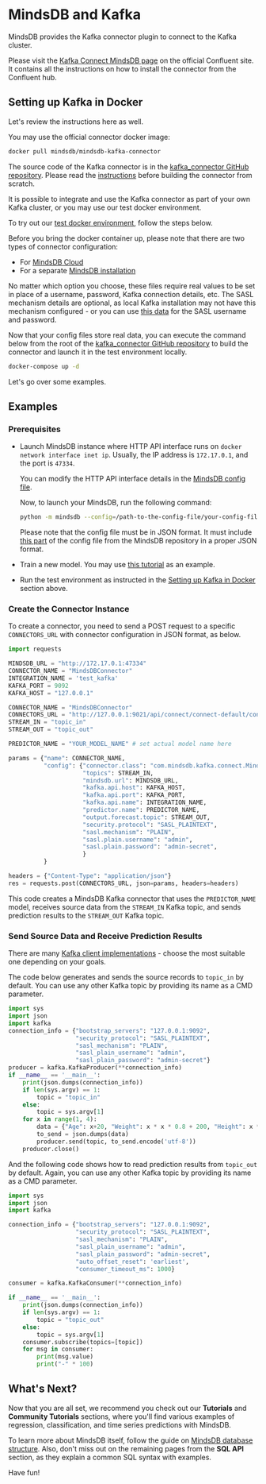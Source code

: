 # MindsDB and Kafka

MindsDB provides the Kafka connector plugin to connect to the Kafka cluster.

Please visit the [Kafka Connect MindsDB page](https://www.confluent.io/hub/mindsdb/mindsdb-kafka-connector) on the official Confluent site. It contains all the instructions on how to install the connector from the Confluent hub.

## Setting up Kafka in Docker

Let's review the instructions here as well.

You may use the official connector docker image:

```bash
docker pull mindsdb/mindsdb-kafka-connector
```

The source code of the Kafka connector is in the [kafka_connector GitHub repository](https://github.com/mindsdb/kafka_connector). Please read the [instructions](https://github.com/mindsdb/kafka_connector/blob/main/README.md) before building the connector from scratch.

It is possible to integrate and use the Kafka connector as part of your own Kafka cluster, or you may use our test docker environment.

To try out our [test docker environment](https://github.com/mindsdb/kafka_connector/blob/main/docker-compose.yml), follow the steps below.

Before you bring the docker container up, please note that there are two types of connector configuration:

 - For [MindsDB Cloud](https://github.com/mindsdb/kafka_connector/blob/main/examples/kafkaConfig.json)
 - For a separate [MindsDB installation](https://github.com/mindsdb/kafka_connector/blob/main/examples/kafkaConfigSeparateMindsdbInstance.json)

 No matter which option you choose, these files require real values to be set in place of a username, password, Kafka connection details, etc. The SASL mechanism details are optional, as local Kafka installation may not have this mechanism configured - or you can use [this data](https://github.com/mindsdb/kafka_connector/blob/main/kafka_server_jaas.conf#L11,L12) for the SASL username and password.

 Now that your config files store real data, you can execute the command below from the root of the [kafka_connector GitHub repository](https://github.com/mindsdb/kafka_connector) to build the connector and launch it in the test environment locally.

```bash
docker-compose up -d
```

Let's go over some examples.

## Examples

### Prerequisites

- Launch MindsDB instance where HTTP API interface runs on `docker network interface inet ip`. Usually, the IP address is `172.17.0.1`, and the port is `47334`.

    You can modify the HTTP API interface details in the [MindsDB config file](https://github.com/mindsdb/mindsdb/blob/staging/mindsdb/utilities/config.py#L50,L52).

    Now, to launch your MindsDB, run the following command:

    ```bash
    python -m mindsdb --config=/path-to-the-config-file/your-config-file.json
    ```

    Please note that the config file must be in JSON format. It must include [this part](https://github.com/mindsdb/mindsdb/blob/staging/mindsdb/utilities/config.py#L35,L72) of the config file from the MindsDB repository in a proper JSON format.

- Train a new model. You may use [this tutorial](/sql/tutorials/bodyfat) as an example.

- Run the test environment as instructed in the [Setting up Kafka in Docker](#setting-up-kafka-in-docker) section above.

### Create the Connector Instance

To create a connector, you need to send a POST request to a specific `CONNECTORS_URL` with connector configuration in JSON format, as below.

```python
import requests

MINDSDB_URL = "http://172.17.0.1:47334"
CONNECTOR_NAME = "MindsDBConnector"
INTEGRATION_NAME = 'test_kafka'
KAFKA_PORT = 9092
KAFKA_HOST = "127.0.0.1"

CONNECTOR_NAME = "MindsDBConnector"
CONNECTORS_URL = "http://127.0.0.1:9021/api/connect/connect-default/connectors"
STREAM_IN = "topic_in"
STREAM_OUT = "topic_out"

PREDICTOR_NAME = "YOUR_MODEL_NAME" # set actual model name here

params = {"name": CONNECTOR_NAME,
          "config": {"connector.class": "com.mindsdb.kafka.connect.MindsDBConnector",
                     "topics": STREAM_IN,
                     "mindsdb.url": MINDSDB_URL,
                     "kafka.api.host": KAFKA_HOST,
                     "kafka.api.port": KAFKA_PORT,
                     "kafka.api.name": INTEGRATION_NAME,
                     "predictor.name": PREDICTOR_NAME,
                     "output.forecast.topic": STREAM_OUT,
                     "security.protocol": "SASL_PLAINTEXT",
                     "sasl.mechanism": "PLAIN",
                     "sasl.plain.username": "admin",
                     "sasl.plain.password": "admin-secret",
                     }
          }

headers = {"Content-Type": "application/json"}
res = requests.post(CONNECTORS_URL, json=params, headers=headers)
```

This code creates a MindsDB Kafka connector that uses the `PREDICTOR_NAME` model, receives source data from the `STREAM_IN` Kafka topic, and sends prediction results to the `STREAM_OUT` Kafka topic.

### Send Source Data and Receive Prediction Results

There are many [Kafka client implementations](https://docs.confluent.io/platform/current/clients/index.html) - choose the most suitable one depending on your goals.

The code below generates and sends the source records to `topic_in` by default. You can use any other Kafka topic by providing its name as a CMD parameter.

```python
import sys
import json
import kafka
connection_info = {"bootstrap_servers": "127.0.0.1:9092",
                   "security_protocol": "SASL_PLAINTEXT",
                   "sasl_mechanism": "PLAIN",
                   "sasl_plain_username": "admin",
                   "sasl_plain_password": "admin-secret"}
producer = kafka.KafkaProducer(**connection_info)
if __name__ == '__main__':
    print(json.dumps(connection_info))
    if len(sys.argv) == 1:
        topic = "topic_in"
    else:
        topic = sys.argv[1]
    for x in range(1, 4):
        data = {"Age": x+20, "Weight": x * x * 0.8 + 200, "Height": x * x * 0.5 + 65}
        to_send = json.dumps(data)
        producer.send(topic, to_send.encode('utf-8'))
    producer.close()
```

And the following code shows how to read prediction results from `topic_out` by default. Again, you can use any other Kafka topic by providing its name as a CMD parameter.

```python
import sys
import json
import kafka

connection_info = {"bootstrap_servers": "127.0.0.1:9092",
                   "security_protocol": "SASL_PLAINTEXT",
                   "sasl_mechanism": "PLAIN",
                   "sasl_plain_username": "admin",
                   "sasl_plain_password": "admin-secret",
                   "auto_offset_reset": 'earliest',
                   "consumer_timeout_ms": 1000}

consumer = kafka.KafkaConsumer(**connection_info)

if __name__ == '__main__':
    print(json.dumps(connection_info))
    if len(sys.argv) == 1:
        topic = "topic_out"
    else:
        topic = sys.argv[1]
    consumer.subscribe(topics=[topic])
    for msg in consumer:
        print(msg.value)
        print("-" * 100)
```

## What's Next?

Now that you are all set, we recommend you check out our **Tutorials** and **Community Tutorials** sections, where you'll find various examples of regression, classification, and time series predictions with MindsDB.

To learn more about MindsDB itself, follow the guide on [MindsDB database structure](/sql/table-structure/). Also, don't miss out on the remaining pages from the **SQL API** section, as they explain a common SQL syntax with examples.

Have fun!
